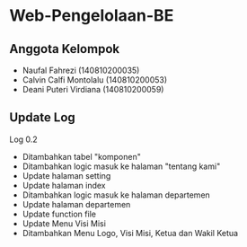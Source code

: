 # Web-Pengelolaan-BE

## Anggota Kelompok
* Naufal Fahrezi (140810200035)
* Calvin Calfi Montolalu (140810200053)
* Deani Puteri Virdiana (140810200059)

## Update Log
Log 0.2
* Ditambahkan tabel "komponen"
* Ditambahkan logic masuk ke halaman "tentang kami"
* Update halaman setting
* Update halaman index
* Ditambahkan logic masuk ke halaman departemen
* Update halaman departemen
* Update function file
* Update Menu Visi Misi
* Ditambahkan Menu Logo, Visi Misi, Ketua dan Wakil Ketua